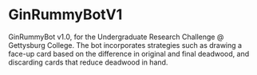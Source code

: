 # GinRummyBotV1
GinRummyBot v1.0, for the Undergraduate Research Challenge @ Gettysburg College.
The bot incorporates strategies such as drawing a face-up card based on the difference in original and final deadwood, and discarding cards that reduce deadwood in hand. 
